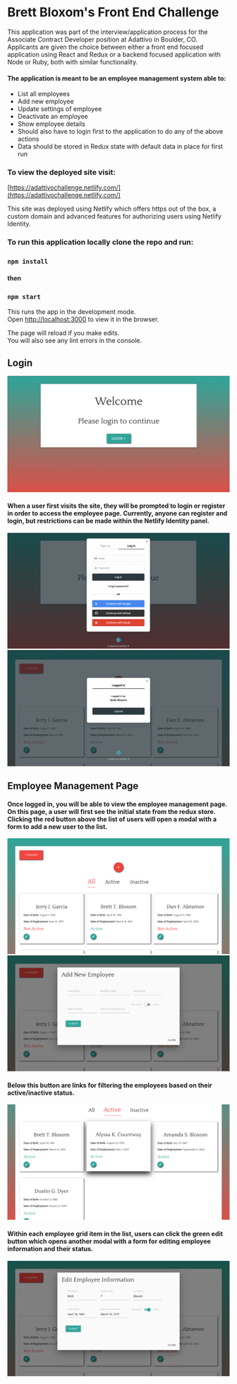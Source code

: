 # Brett Bloxom's Front End Challenge

This application was part of the interview/application process for the Associate Contract Developer position at Adattivo in Boulder, CO. 
Applicants are given the choice between either a front end focused application using React and Redux or a backend focused application with Node or Ruby, both with similar functionality. 

#### The application is meant to be an employee management system able to:
- List all employees
- Add new employee
- Update settings of employee
- Deactivate an employee
- Show employee details
- Should also have to login first to the application to do any of the above actions
- Data should be stored in Redux state with default data in place for first run 


### To view the deployed site visit:

[https://adattivochallenge.netlify.com/](https://adattivochallenge.netlify.com/)

This site was deployed using Netlify which offers https out of the box, a custom domain and advanced features for authorizing users using Netlify Identity.

### To run this application locally clone the repo and run:
### `npm install`
#### then
### `npm start`

This runs the app in the development mode.<br>
Open [http://localhost:3000](http://localhost:3000) to view it in the browser.

The page will reload if you make edits.<br>
You will also see any lint errors in the console.

## Login 

![Login](src/screenshots/login-landing.png)

#### When a user first visits the site, they will be prompted to login or register in order to access the employee page. Currently, anyone can register and login, but restrictions can be made within the Netlify Identity panel. 

![Login Modal](src/screenshots/login-modal.png)
![Logged in](src/screenshots/logged-in.png)


## Employee Management Page

#### Once logged in, you will be able to view the employee management page. On this page, a user will first see the initial state from the redux store. Clicking the red button above the list of users will open a modal with a form to add a new user to the list. 

![Home](src/screenshots/home.png)
![Add](src/screenshots/add.png)

#### Below this button are links for filtering the employees based on their active/inactive status.

![Filter](src/screenshots/filter.png)

#### Within each employee grid item in the list, users can click the green edit button which opens another modal with a form for editing employee information and their status.

![Edit](src/screenshots/edit.png)



